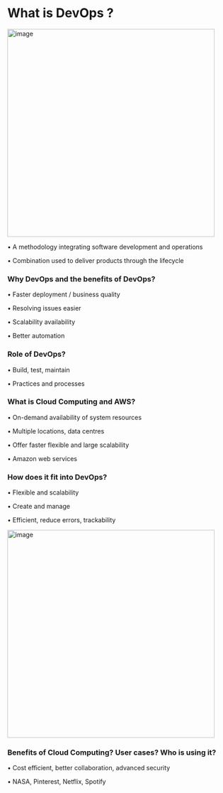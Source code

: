 <h1>What is DevOps ? </h1>

<img width="468" alt="image" src="https://user-images.githubusercontent.com/126012715/231523227-2f9337c2-3a26-4dcd-9cad-74bda7bdd147.png">

•	A methodology integrating software development and operations

•	Combination used to deliver products through the lifecycle 


<h3>Why DevOps and the benefits of DevOps?</h3>

•	Faster deployment / business quality 

•	Resolving issues easier

•	Scalability availability 

•	Better automation


<h3>Role of DevOps? </h3>

•	Build, test, maintain

•	Practices and processes 

<h3>What is Cloud Computing and AWS?</h3>


•	On-demand availability of system resources

•	Multiple locations, data centres 

•	Offer faster flexible and large scalability

•	Amazon web services

<h3>How does it fit into DevOps? </h3>

•	Flexible and scalability 

•	Create and manage 

•	Efficient, reduce errors, trackability  

<img width="468" alt="image" src="https://user-images.githubusercontent.com/126012715/231523339-f45cc7a4-0593-4568-99a6-9d95d6c39fe9.png">


<h3>Benefits of Cloud Computing? User cases? Who is using it?</h3>

•	Cost efficient, better collaboration, advanced security 

•	NASA, Pinterest, Netflix, Spotify 
